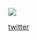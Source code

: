 <img src="https://lh3.googleusercontent.com/proxy/3rFNKmoANjiJfvQIe21U-oxdHk4GHqKITj-0FZXneoh7VuQoUh8Hs9_ebRPojIbC1HAJtL497yvJgaUV5bGVvmXsJgtq0H1bEGGcKMB5bdfDuBvGH-lCk9Hx0UNsgT0Q5mAA5M1Btk3Ck8cFH4M"/>

[twitter](https://www.twitter.com/SplayCat "My Twitter")
